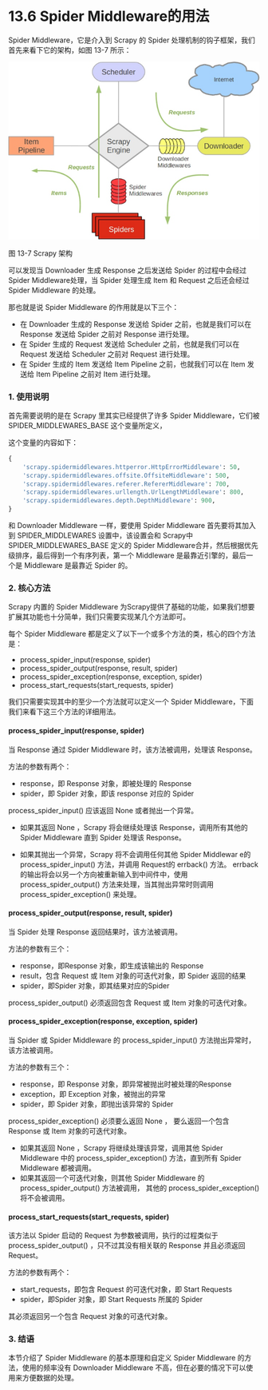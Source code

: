 # 13.6 Spider Middleware的用法

Spider Middleware，它是介入到 Scrapy 的 Spider 处理机制的钩子框架，我们首先来看下它的架构，如图 13-7 所示：

![](./pictures/13-7.jpg)

图 13-7 Scrapy 架构

可以发现当 Downloader 生成 Response 之后发送给 Spider 的过程中会经过 Spider Middleware处理，当 Spider 处理生成 Item 和 Request 之后还会经过 Spider Middleware 的处理。

那也就是说 Spider Middleware 的作用就是以下三个：
* 在 Downloader 生成的 Response 发送给 Spider 之前，也就是我们可以在 Response 发送给 Spider 之前对 Response 进行处理。
* 在 Spider 生成的 Request 发送给 Scheduler 之前，也就是我们可以在 Request 发送给 Scheduler 之前对 Request 进行处理。
* 在 Spider 生成的 Item 发送给 Item Pipeline 之前，也就我们可以在 Item 发送给 Item Pipeline 之前对 Item 进行处理。

### 1. 使用说明

首先需要说明的是在 Scrapy 里其实已经提供了许多 Spider Middleware，它们被 SPIDER_MIDDLEWARES_BASE 这个变量所定义，

这个变量的内容如下：

```python
{
    'scrapy.spidermiddlewares.httperror.HttpErrorMiddleware': 50,
    'scrapy.spidermiddlewares.offsite.OffsiteMiddleware': 500,
    'scrapy.spidermiddlewares.referer.RefererMiddleware': 700,
    'scrapy.spidermiddlewares.urllength.UrlLengthMiddleware': 800,
    'scrapy.spidermiddlewares.depth.DepthMiddleware': 900,
}
```

和 Downloader Middleware 一样，要使用 Spider Middleware 首先要将其加入到 SPIDER_MIDDLEWARES 设置中，该设置会和 Scrapy中 SPIDER_MIDDLEWARES_BASE  定义的 Spider Middleware合并，然后根据优先级排序，最后得到一个有序列表，第一个 Middleware 是最靠近引擎的，最后一个是 Middleware 是最靠近 Spider 的。

### 2. 核心方法

Scrapy 内置的 Spider Middleware 为Scrapy提供了基础的功能，如果我们想要扩展其功能也十分简单，我们只需要实现某几个方法即可。

每个 Spider Middleware 都是定义了以下一个或多个方法的类，核心的四个方法是：

* process_spider_input(response, spider)
* process_spider_output(response, result, spider)
* process_spider_exception(response, exception, spider)
* process_start_requests(start_requests, spider)

我们只需要实现其中的至少一个方法就可以定义一个 Spider Middleware，下面我们来看下这三个方法的详细用法。

#### process_spider_input(response, spider)

当 Response 通过 Spider Middleware 时，该方法被调用，处理该 Response。

方法的参数有两个：
* response，即 Response 对象，即被处理的 Response
* spider，即 Spider 对象，即该 response 对应的 Spider

process_spider_input() 应该返回 None 或者抛出一个异常。

* 如果其返回 None ，Scrapy 将会继续处理该 Response，调用所有其他的 Spider Middleware 直到 Spider 处理该 Response。

* 如果其抛出一个异常，Scrapy 将不会调用任何其他 Spider Middlewar e的 process_spider_input() 方法，并调用 Request的 errback() 方法。 errback 的输出将会以另一个方向被重新输入到中间件中，使用 process_spider_output() 方法来处理，当其抛出异常时则调用 process_spider_exception() 来处理。

#### process_spider_output(response, result, spider)

当 Spider 处理 Response 返回结果时，该方法被调用。

方法的参数有三个：
* response，即Response 对象，即生成该输出的 Response
* result，包含 Request 或 Item 对象的可迭代对象，即 Spider 返回的结果
* spider，即Spider 对象，即其结果对应的Spider

process_spider_output() 必须返回包含 Request 或 Item 对象的可迭代对象。

#### process_spider_exception(response, exception, spider)

当 Spider 或 Spider Middleware 的 process_spider_input() 方法抛出异常时， 该方法被调用。

方法的参数有三个：

* response，即 Response 对象，即异常被抛出时被处理的Response
* exception，即 Exception 对象，被抛出的异常
* spider，即 Spider 对象，即抛出该异常的 Spider

process_spider_exception() 必须要么返回 None ， 要么返回一个包含 Response 或 Item 对象的可迭代对象。

* 如果其返回 None ，Scrapy 将继续处理该异常，调用其他 Spider Middleware 中的 process_spider_exception() 方法，直到所有 Spider Middleware 都被调用。
* 如果其返回一个可迭代对象，则其他 Spider Middleware 的 process_spider_output() 方法被调用， 其他的 process_spider_exception() 将不会被调用。

#### process_start_requests(start_requests, spider)

该方法以 Spider 启动的 Request 为参数被调用，执行的过程类似于 process_spider_output() ，只不过其没有相关联的 Response 并且必须返回 Request。

方法的参数有两个：
* start_requests，即包含 Request 的可迭代对象，即 Start Requests
* spider，即Spider 对象，即 Start Requests 所属的 Spider

其必须返回另一个包含 Request 对象的可迭代对象。

### 3. 结语

本节介绍了 Spider Middleware 的基本原理和自定义 Spider Middleware 的方法，使用的频率没有 Downloader Middleware 不高，但在必要的情况下可以使用来方便数据的处理。
